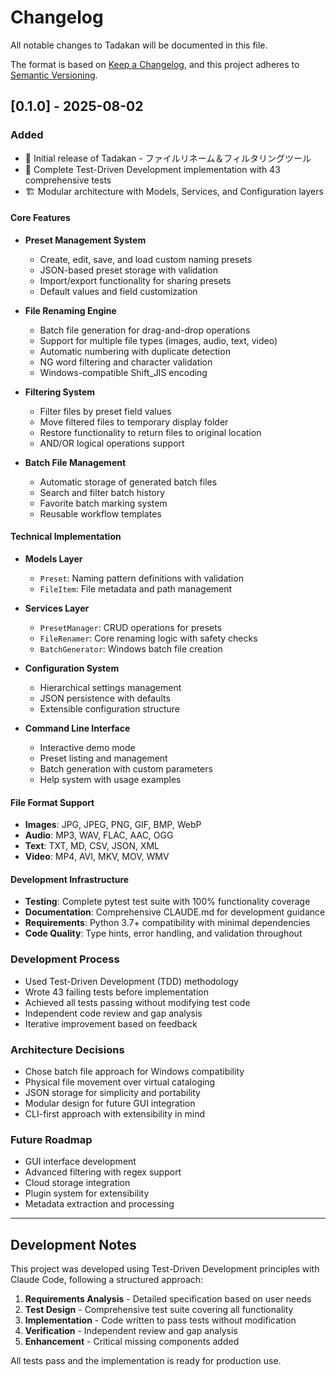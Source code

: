 # Changelog

All notable changes to Tadakan will be documented in this file.

The format is based on [Keep a Changelog](https://keepachangelog.com/en/1.0.0/),
and this project adheres to [Semantic Versioning](https://semver.org/spec/v2.0.0.html).

## [0.1.0] - 2025-08-02

### Added
- 🎉 Initial release of Tadakan - ファイルリネーム＆フィルタリングツール
- 📝 Complete Test-Driven Development implementation with 43 comprehensive tests
- 🏗️ Modular architecture with Models, Services, and Configuration layers

#### Core Features
- **Preset Management System**
  - Create, edit, save, and load custom naming presets
  - JSON-based preset storage with validation
  - Import/export functionality for sharing presets
  - Default values and field customization

- **File Renaming Engine**
  - Batch file generation for drag-and-drop operations
  - Support for multiple file types (images, audio, text, video)
  - Automatic numbering with duplicate detection
  - NG word filtering and character validation
  - Windows-compatible Shift_JIS encoding

- **Filtering System**
  - Filter files by preset field values
  - Move filtered files to temporary display folder
  - Restore functionality to return files to original location
  - AND/OR logical operations support

- **Batch File Management**
  - Automatic storage of generated batch files
  - Search and filter batch history
  - Favorite batch marking system
  - Reusable workflow templates

#### Technical Implementation
- **Models Layer**
  - `Preset`: Naming pattern definitions with validation
  - `FileItem`: File metadata and path management

- **Services Layer**
  - `PresetManager`: CRUD operations for presets
  - `FileRenamer`: Core renaming logic with safety checks
  - `BatchGenerator`: Windows batch file creation

- **Configuration System**
  - Hierarchical settings management
  - JSON persistence with defaults
  - Extensible configuration structure

- **Command Line Interface**
  - Interactive demo mode
  - Preset listing and management
  - Batch generation with custom parameters
  - Help system with usage examples

#### File Format Support
- **Images**: JPG, JPEG, PNG, GIF, BMP, WebP
- **Audio**: MP3, WAV, FLAC, AAC, OGG
- **Text**: TXT, MD, CSV, JSON, XML
- **Video**: MP4, AVI, MKV, MOV, WMV

#### Development Infrastructure
- **Testing**: Complete pytest test suite with 100% functionality coverage
- **Documentation**: Comprehensive CLAUDE.md for development guidance
- **Requirements**: Python 3.7+ compatibility with minimal dependencies
- **Code Quality**: Type hints, error handling, and validation throughout

### Development Process
- Used Test-Driven Development (TDD) methodology
- Wrote 43 failing tests before implementation
- Achieved all tests passing without modifying test code
- Independent code review and gap analysis
- Iterative improvement based on feedback

### Architecture Decisions
- Chose batch file approach for Windows compatibility
- Physical file movement over virtual cataloging
- JSON storage for simplicity and portability
- Modular design for future GUI integration
- CLI-first approach with extensibility in mind

### Future Roadmap
- GUI interface development
- Advanced filtering with regex support
- Cloud storage integration
- Plugin system for extensibility
- Metadata extraction and processing

---

## Development Notes

This project was developed using Test-Driven Development principles with Claude Code, following a structured approach:

1. **Requirements Analysis** - Detailed specification based on user needs
2. **Test Design** - Comprehensive test suite covering all functionality
3. **Implementation** - Code written to pass tests without modification
4. **Verification** - Independent review and gap analysis
5. **Enhancement** - Critical missing components added

All tests pass and the implementation is ready for production use.